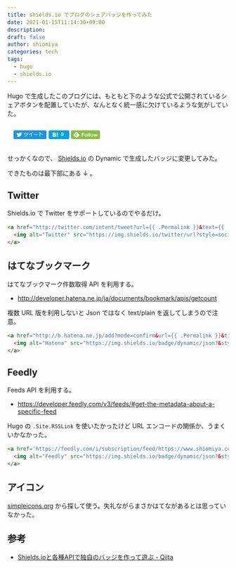 ```yaml
---
title: shields.io でブログのシェアバッジを作ってみた
date: 2021-01-15T11:14:30+09:00
description:
draft: false
author: shiomiya
categories: tech
tags:
  - hugo
  - shields.io
---
```


Hugo で生成したこのブログには、もともと下のような公式で公開されているシェアボタンを配置していたが、なんとなく統一感に欠けているような気がしていた。

![](2021-01-15_11-21_firefox.png)

せっかくなので、 [Shields.io](https://shields.io/) の Dynamic で生成したバッジに変更してみた。

できたものは最下部にある ↓ 。

## Twitter

Shields.io で Twitter をサポートしているのでやるだけ。

```html
<a href="http://twitter.com/intent/tweet?url={{ .Permalink }}&text={{ .Title }}%20%7C" target="blank">
  <img alt="Twitter" src="https://img.shields.io/twitter/url?style=social&url={{ .Permalink }}">
</a>
```

## はてなブックマーク

はてなブックマーク件数取得 API を利用する。

- http://developer.hatena.ne.jp/ja/documents/bookmark/apis/getcount

複数 URL 版を利用しないと Json ではなく text/plain を返してしまうので注意。

```html
<a href="http://b.hatena.ne.jp/add?mode=confirm&url={{ .Permalink }}&title={{ .Title }}" target='blank'>
  <img alt="Hatena" src="https://img.shields.io/badge/dynamic/json?&style=social&label=hatena&logo=hatena-bookmark&query=$.*&url=https://bookmark.hatenaapis.com/count/entries?url={{ .Permalink }}">
</a>
```

## Feedly

Feeds API を利用する。

- https://developer.feedly.com/v3/feeds/#get-the-metadata-about-a-specific-feed

Hugo の `.Site.RSSLink` を使いたかったけど URL エンコードの関係か、うまくいかなかった。

```html
<a href='https://feedly.com/i/subscription/feed/https://www.shiomiya.com/index.xml'  target='blank'>
  <img alt="Feedly" src="https://img.shields.io/badge/dynamic/json?&style=social&logo=feedly&label=feedly&query=%24.subscribers&url=https%3A%2F%2Fcloud.feedly.com%2Fv3%2Ffeeds%2Ffeed%252Fhttps%253A%252F%252Fwww.shiomiya.com%252Findex.xml">
</a>
```

## アイコン

[simpleicons.org](https://simpleicons.org/) から探して使う。失礼ながらまさかはてながあるとは思っていなかった。

## 参考

- [Shields.ioと各種APIで独自のバッジを作って遊ぶ - Qiita](https://qiita.com/ota-meshi/items/4799f490ecc8c8cf642)
